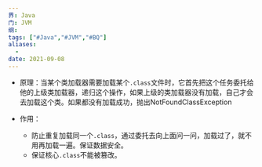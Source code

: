```yaml
---
界: Java
门: JVM
纲: 
tags: ["#Java","#JVM","#BQ"]
aliases:
  - 
date: 2021-09-08
---
```


-   原理：当某个类加载器需要加载某个`.class`文件时，它首先把这个任务委托给他的上级类加载器，递归这个操作，如果上级的类加载器没有加载，自己才会去加载这个类。如果都没有加载成功，抛出NotFoundClassException
    
-   作用：
    
    -   防止重复加载同一个`.class`，通过委托去向上面问一问，加载过了，就不用再加载一遍。保证数据安全。
    -   保证核心`.class`不能被篡改。
